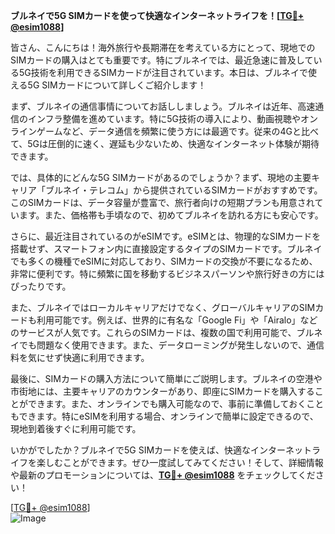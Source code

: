 **ブルネイで5G SIMカードを使って快適なインターネットライフを！[[TG💪+ @esim1088](https://t.me/s/esim1088)]**

皆さん、こんにちは！海外旅行や長期滞在を考えている方にとって、現地でのSIMカードの購入はとても重要です。特にブルネイでは、最近急速に普及している5G技術を利用できるSIMカードが注目されています。本日は、ブルネイで使える5G SIMカードについて詳しくご紹介します！

まず、ブルネイの通信事情についてお話ししましょう。ブルネイは近年、高速通信のインフラ整備を進めています。特に5G技術の導入により、動画視聴やオンラインゲームなど、データ通信を頻繁に使う方には最適です。従来の4Gと比べて、5Gは圧倒的に速く、遅延も少ないため、快適なインターネット体験が期待できます。

では、具体的にどんな5G SIMカードがあるのでしょうか？まず、現地の主要キャリア「ブルネイ・テレコム」から提供されているSIMカードがおすすめです。このSIMカードは、データ容量が豊富で、旅行者向けの短期プランも用意されています。また、価格帯も手頃なので、初めてブルネイを訪れる方にも安心です。

さらに、最近注目されているのがeSIMです。eSIMとは、物理的なSIMカードを搭載せず、スマートフォン内に直接設定するタイプのSIMカードです。ブルネイでも多くの機種でeSIMに対応しており、SIMカードの交換が不要になるため、非常に便利です。特に頻繁に国を移動するビジネスパーソンや旅行好きの方にはぴったりです。

また、ブルネイではローカルキャリアだけでなく、グローバルキャリアのSIMカードも利用可能です。例えば、世界的に有名な「Google Fi」や「Airalo」などのサービスが人気です。これらのSIMカードは、複数の国で利用可能で、ブルネイでも問題なく使用できます。また、データローミングが発生しないので、通信料を気にせず快適に利用できます。

最後に、SIMカードの購入方法について簡単にご説明します。ブルネイの空港や市街地には、主要キャリアのカウンターがあり、即座にSIMカードを購入することができます。また、オンラインでも購入可能なので、事前に準備しておくこともできます。特にeSIMを利用する場合、オンラインで簡単に設定できるので、現地到着後すぐに利用可能です。

いかがでしたか？ブルネイで5G SIMカードを使えば、快適なインターネットライフを楽しむことができます。ぜひ一度試してみてください！そして、詳細情報や最新のプロモーションについては、**[TG💪+ @esim1088](https://t.me/s/esim1088)** をチェックしてください！

[[TG💪+ @esim1088](https://t.me/s/esim1088)]  
![Image](https://i.postimg.cc/Y0z9fWf4/image.png)